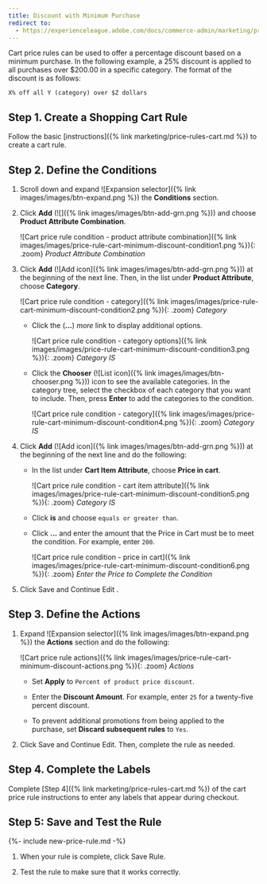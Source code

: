 ```yaml
---
title: Discount with Minimum Purchase
redirect to:
  - https://experienceleague.adobe.com/docs/commerce-admin/marketing/promotions/cart-rules/price-rule-discount-minimum-purchase.html
---
```


Cart price rules can be used to offer a percentage discount based on a minimum purchase. In the following example, a 25% discount is applied to all purchases over $200.00 in a specific category. The format of the discount is as follows:

    X% off all Y (category) over $Z dollars

## Step 1. Create a Shopping Cart Rule

Follow the basic [instructions]({% link marketing/price-rules-cart.md %}) to create a cart rule.

## Step 2. Define the Conditions

1. Scroll down and expand ![Expansion selector]({% link images/images/btn-expand.png %}) the **Conditions** section.

1. Click **Add** (![]({% link images/images/btn-add-grn.png %})) and choose **Product Attribute Combination**.

    ![Cart price rule condition - product attribute combination]({% link images/images/price-rule-cart-minimum-discount-condition1.png %}){: .zoom}
    _Product Attribute Combination_

1. Click **Add** (![Add icon]({% link images/images/btn-add-grn.png %})) at the beginning of the next line. Then, in the list under **Product Attribute**, choose **Category**.

    ![Cart price rule condition - category]({% link images/images/price-rule-cart-minimum-discount-condition2.png %}){: .zoom}
    _Category_

    - Click the (**…**) _more_ link to display additional options.

        ![Cart price rule condition - category options]({% link images/images/price-rule-cart-minimum-discount-condition3.png %}){: .zoom}
        _Category IS_

    - Click the **Chooser** (![List icon]({% link images/images/btn-chooser.png %})) icon to see the available categories. In the category tree, select the checkbox of each category that you want to include. Then, press **Enter** to add the categories to the condition.

        ![Cart price rule condition - category]({% link images/images/price-rule-cart-minimum-discount-condition4.png %}){: .zoom}
        _Category IS_

1. Click **Add** (![Add icon]({% link images/images/btn-add-grn.png %})) at the beginning of the next line and do the following:

    - In the list under **Cart Item Attribute**, choose **Price in cart**.

        ![Cart price rule condition - cart item attribute]({% link images/images/price-rule-cart-minimum-discount-condition5.png %}){: .zoom}
        _Category IS_

    - Click **is** and choose `equals or greater than`.

    - Click **...** and enter the amount that the Price in Cart must be to meet the condition. For example, enter `200`.

        ![Cart price rule condition - price in cart]({% link images/images/price-rule-cart-minimum-discount-condition6.png %}){: .zoom}
        _Enter the Price to Complete the Condition_

1. Click <span class="btn">Save and Continue Edit </span>.

## Step 3. Define the Actions

1. Expand ![Expansion selector]({% link images/images/btn-expand.png %}) the **Actions** section and do the following:

    ![Cart price rule actions]({% link images/images/price-rule-cart-minimum-discount-actions.png %}){: .zoom}
    _Actions_

    - Set **Apply** to `Percent of product price discount`.

    - Enter the **Discount Amount**. For example, enter `25` for a twenty-five percent discount.

    - To prevent additional promotions from being applied to the purchase, set **Discard subsequent rules** to `Yes`.

1. Click <span class="btn">Save and Continue Edit</span>. Then, complete the rule as needed.

## Step 4. Complete the Labels

Complete [Step 4]({% link marketing/price-rules-cart.md %}) of the cart price rule instructions to enter any labels that appear during checkout.

## Step 5: Save and Test the Rule

{%- include new-price-rule.md -%}

1. When your rule is complete, click <span class="btn">Save Rule</span>.

1. Test the rule to make sure that it works correctly.
